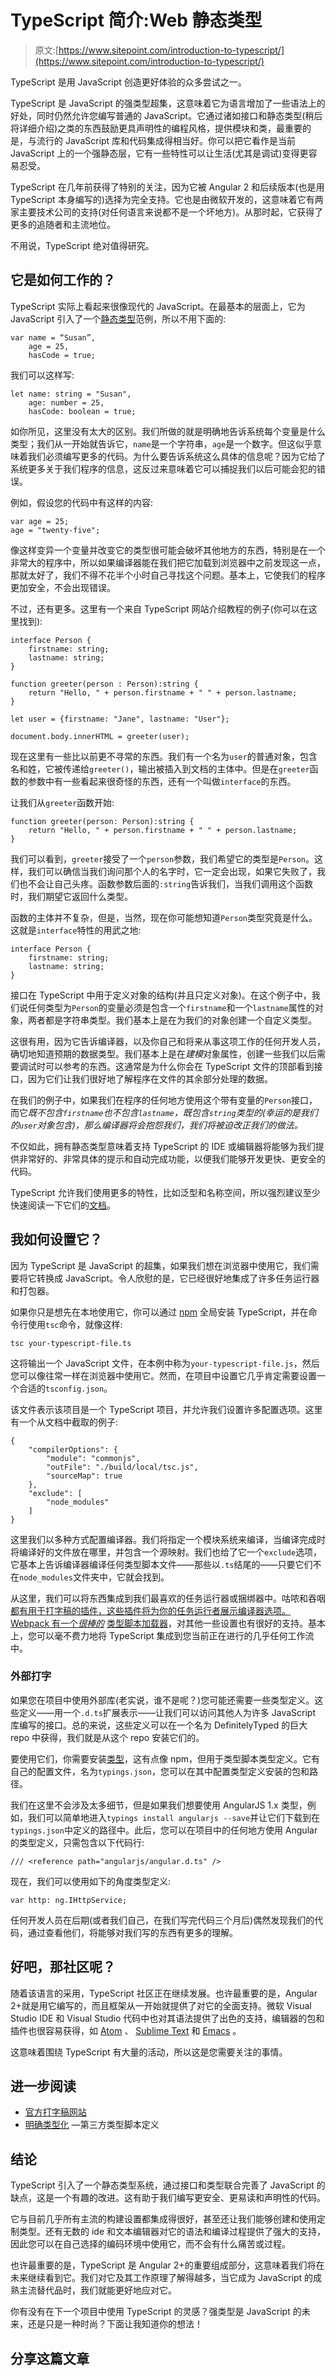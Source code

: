 # TypeScript 简介:Web 静态类型

> 原文:[https://www.sitepoint.com/introduction-to-typescript/](https://www.sitepoint.com/introduction-to-typescript/)

TypeScript 是用 JavaScript 创造更好体验的众多尝试之一。

TypeScript 是 JavaScript 的强类型超集，这意味着它为语言增加了一些语法上的好处，同时仍然允许您编写普通的 JavaScript。它通过诸如接口和静态类型(稍后将详细介绍)之类的东西鼓励更具声明性的编程风格，提供模块和类，最重要的是，与流行的 JavaScript 库和代码集成得相当好。你可以把它看作是当前 JavaScript 上的一个强静态层，它有一些特性可以让生活(尤其是调试)变得更容易忍受。

TypeScript 在几年前获得了特别的关注，因为它被 Angular 2 和后续版本(也是用 TypeScript 本身编写的)选择为完全支持。它也是由微软开发的，这意味着它有两家主要技术公司的支持(对任何语言来说都不是一个坏地方)。从那时起，它获得了更多的追随者和主流地位。

不用说，TypeScript 绝对值得研究。

## 它是如何工作的？

TypeScript 实际上看起来很像现代的 JavaScript。在最基本的层面上，它为 JavaScript 引入了一个[静态类型](https://www.sitepoint.com/typing-versus-dynamic-typing/)范例，所以不用下面的:

```
var name = “Susan”,
    age = 25,
    hasCode = true; 
```

我们可以这样写:

```
let name: string = "Susan",
    age: number = 25,
    hasCode: boolean = true; 
```

如你所见，这里没有太大的区别。我们所做的就是明确地告诉系统每个变量是什么类型；我们从一开始就告诉它，`name`是一个字符串，`age`是一个数字。但这似乎意味着我们必须编写更多的代码。为什么要告诉系统这么具体的信息呢？因为它给了系统更多关于我们程序的信息，这反过来意味着它可以捕捉我们以后可能会犯的错误。

例如，假设您的代码中有这样的内容:

```
var age = 25;
age = "twenty-five"; 
```

像这样变异一个变量并改变它的类型很可能会破坏其他地方的东西，特别是在一个非常大的程序中，所以如果编译器能在我们把它加载到浏览器中之前发现这一点，那就太好了，我们不得不花半个小时自己寻找这个问题。基本上，它使我们的程序更加安全，不会出现错误。

不过，还有更多。这里有一个来自 TypeScript 网站介绍教程的例子(你可以在这里找到):

```
interface Person {
    firstname: string;
    lastname: string;
}

function greeter(person : Person):string {
    return "Hello, " + person.firstname + " " + person.lastname;
}

let user = {firstname: "Jane", lastname: "User"};

document.body.innerHTML = greeter(user); 
```

现在这里有一些比以前更不寻常的东西。我们有一个名为`user`的普通对象，包含名和姓，它被传递给`greeter()`，输出被插入到文档的主体中。但是在`greeter`函数的参数中有一些看起来很奇怪的东西，还有一个叫做`interface`的东西。

让我们从`greeter`函数开始:

```
function greeter(person: Person):string {
    return "Hello, " + person.firstname + " " + person.lastname;
} 
```

我们可以看到，`greeter`接受了一个`person`参数，我们希望它的类型是`Person`。这样，我们可以确信当我们询问那个人的名字时，它一定会出现，如果它失败了，我们也不会让自己头疼。函数参数后面的`:string`告诉我们，当我们调用这个函数时，我们期望它返回什么类型。

函数的主体并不复杂，但是，当然，现在你可能想知道`Person`类型究竟是什么。这就是`interface`特性的用武之地:

```
interface Person {
    firstname: string;
    lastname: string;
} 
```

接口在 TypeScript 中用于定义对象的结构(并且只定义对象)。在这个例子中，我们说任何类型为`Person`的变量必须是包含一个`firstname`和一个`lastname`属性的对象，两者都是字符串类型。我们基本上是在为我们的对象创建一个自定义类型。

这很有用，因为它告诉编译器，以及你自己和将来从事这项工作的任何开发人员，确切地知道预期的数据类型。我们基本上是在*建模*对象属性，创建一些我们以后需要调试时可以参考的东西。这通常是为什么你会在 TypeScript 文件的顶部看到接口，因为它们让我们很好地了解程序在文件的其余部分处理的数据。

在我们的例子中，如果我们在程序的任何地方使用这个带有变量的`Person`接口，而它*既不包含`firstname`也不包含`lastname`，*既包含`string`类型的*(幸运的是我们的`user`对象包含)，那么编译器将会抱怨我们，我们将被迫改正我们的做法。*

不仅如此，拥有静态类型意味着支持 TypeScript 的 IDE 或编辑器将能够为我们提供非常好的、非常具体的提示和自动完成功能，以便我们能够开发更快、更安全的代码。

TypeScript 允许我们使用更多的特性，比如泛型和名称空间，所以强烈建议至少快速阅读一下它们的[文档](http://www.typescriptlang.org/docs/)。

## 我如何设置它？

因为 TypeScript 是 JavaScript 的超集，如果我们想在浏览器中使用它，我们需要将它转换成 JavaScript。令人欣慰的是，它已经很好地集成了许多任务运行器和打包器。

如果你只是想先在本地使用它，你可以通过 [npm](http://www.typescriptlang.org/docs/tutorial.html#installing-typescript) 全局安装 TypeScript，并在命令行使用`tsc`命令，就像这样:

```
tsc your-typescript-file.ts 
```

这将输出一个 JavaScript 文件，在本例中称为`your-typescript-file.js`，然后您可以像往常一样在浏览器中使用它。然而，在项目中设置它几乎肯定需要设置一个合适的`tsconfig.json`。

该文件表示该项目是一个 TypeScript 项目，并允许我们设置许多配置选项。这里有一个从文档中截取的例子:

```
{
    "compilerOptions": {
        "module": "commonjs",
        "outFile": "./build/local/tsc.js",
        "sourceMap": true
    },
    "exclude": [
        "node_modules"
    ]
} 
```

这里我们以多种方式配置编译器。我们将指定一个模块系统来编译，当编译完成时将编译好的文件放在哪里，并包含一个源映射。我们也给了它一个`exclude`选项，它基本上告诉编译器编译任何类型脚本文件——那些以`.ts`结尾的——只要它们不在`node_modules`文件夹中，它就会找到。

从这里，我们可以将东西集成到我们最喜欢的任务运行器或捆绑器中。咕哝和吞咽[都有用于打字稿的插件，这些插件将为你的任务运行者展示编译器选项。Webpack 有一个*很棒的*](https://www.npmjs.com/package/gulp-typescript) [类型脚本加载器](https://github.com/s-panferov/awesome-typescript-loader)，对其他一些设置也有很好的支持。基本上，您可以毫不费力地将 TypeScript 集成到您当前正在进行的几乎任何工作流中。

### 外部打字

如果您在项目中使用外部库(老实说，谁不是呢？)您可能还需要一些类型定义。这些定义——用一个`.d.ts`扩展表示——让我们可以访问其他人为许多 JavaScript 库编写的接口。总的来说，这些定义可以在一个名为 DefinitelyTyped 的巨大 repo 中获得，我们就是从这个 repo 安装它们的。

要使用它们，你需要安装[类型](https://github.com/typings/typings)，这有点像 npm，但用于类型脚本类型定义。它有自己的配置文件，名为`typings.json`，您可以在其中配置类型定义安装的包和路径。

我们在这里不会涉及太多细节，但是如果我们想要使用 AngularJS 1.x 类型，例如，我们可以简单地进入`typings install angularjs --save`并让它们下载到在`typings.json`中定义的路径中。此后，您可以在项目中的任何地方使用 Angular 的类型定义，只需包含以下代码行:

```
/// <reference path="angularjs/angular.d.ts" /> 
```

现在，我们可以使用如下的角度类型定义:

```
var http: ng.IHttpService; 
```

任何开发人员在后期(或者我们自己，在我们写完代码三个月后)偶然发现我们的代码，通过查看他们，将能够对我们写的东西有更多的理解。

## 好吧，那社区呢？

随着该语言的采用，TypeScript 社区正在继续发展。也许最重要的是，Angular 2+就是用它编写的，而且框架从一开始就提供了对它的全面支持。微软 Visual Studio IDE 和 Visual Studio 代码中也对其语法提供了出色的支持，编辑器的包和插件也很容易获得，如 [Atom](https://atom.io/packages/atom-typescript) 、 [Sublime Text](https://github.com/Microsoft/TypeScript-Sublime-Plugin) 和 [Emacs](https://github.com/ananthakumaran/tide) 。

这意味着围绕 TypeScript 有大量的活动，所以这是您需要关注的事情。

## 进一步阅读

*   [官方打字稿网站](http://www.typescriptlang.org/)
*   [明确类型化](http://definitelytyped.org/) —第三方类型脚本定义

## 结论

TypeScript 引入了一个静态类型系统，通过接口和类型联合完善了 JavaScript 的缺点，这是一个有趣的改进。这有助于我们编写更安全、更易读和声明性的代码。

它与目前几乎所有主流的构建设置都集成得很好，甚至还让我们能够创建和使用定制类型。还有无数的 ide 和文本编辑器对它的语法和编译过程提供了强大的支持，因此您可以在自己选择的编码环境中使用它，而不会有什么痛苦或过程。

也许最重要的是，TypeScript 是 Angular 2+的重要组成部分，这意味着我们将在未来继续看到它。我们对它及其工作原理了解得越多，当它成为 JavaScript 的成熟主流替代品时，我们就能更好地应对它。

你有没有在下一个项目中使用 TypeScript 的灵感？强类型是 JavaScript 的未来，还是只是一种时尚？下面让我知道你的想法！

## 分享这篇文章